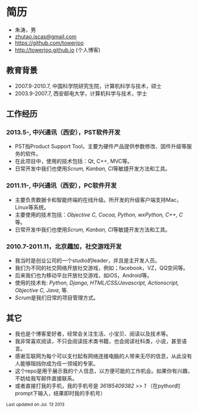 #  简历

* 朱涛，男
* zhutao.iscas@gmail.com
* https://github.com/towerjoo
* http://towerjoo.github.io (个人博客)


## 教育背景

* 2007.9-2010.7, 中国科学院研究生院，计算机科学与技术，硕士
* 2003.9-2007.7, 西安邮电大学，计算机科学与技术，学士

## 工作经历

### 2013.5-, 中兴通讯（西安），PST软件开发

* PST指Product Support Tool，主要为硬件产品提供参数修改、固件升级等服务的软件。
* 在此项目中，使用的技术包括：Qt, C++, MVC等。
* 日常开发中我们也使用*Scrum, Kanban, CI*等敏捷开发方法和工具。

### 2011.11-, 中兴通讯（西安），PC软件开发

* 主要负责数据卡和智能终端的在线升级。所开发的升级客户端支持Mac，Linux等系统。
* 主要使用的技术包括：*Objective C, Cocoa, Python, wxPython, C++, C* 等。
* 日常开发中我们也使用*Scrum, Kanban, CI*等敏捷开发方法和工具。

### 2010.7-2011.11，北京趣加，社交游戏开发

* 我当时是创业公司的一个studio的leader，并且是主开发人员。
* 我们为不同的社交网络开放社交游戏，例如；facebook，VZ，QQ空间等。
* 后来我们也为移动平台开放社交游戏，如iOS，Android等。
* 使用的技术有: *Python, Django, HTML/CSS/Javascript, Actionscript, Objective C, Java*, 等.
* *Scrum*是我们日常的项目管理方式。

## 其它

* 我也是个博客爱好者，经常会关注生活、小宝贝、阅读以及技术等。
* 我非常喜欢阅读，不只会阅读技术类书籍，也会阅读社科类，小说，甚至语言。
* 感谢互联网为每个可以支付起有网络连接电脑的人带来无尽的信息，从此没有人能够阻挡你成为任一领域的专家。
* 这个repo是用于展示我的个人信息，以方便可能的工作机会。如果你有兴趣，不妨给我写邮件直接联系。
* 或者直接打我的手机，我的手机号是 *36185409382 >> 1* （在python的prompt下输入，结果即时我的手机号）

<sub>Last updated on Jul. 13 2013</sub>

